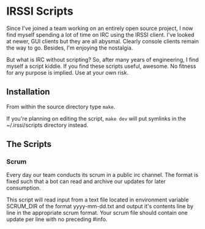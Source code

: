 # IRSSI Scripts

Since I've joined a team working on an entirely open source project, I now find
myself spending a lot of time on IRC using the IRSSI client.  I've looked at
newer, GUI clients but they are all abysmal.  Clearly console clients remain the
way to go.  Besides, I'm enjoying the nostalgia.

But what is IRC without scripting?  So, after many years of engineering, I find
myself a script kiddie.  If you find these scripts useful, awesome.  No fitness
for any purpose is implied.  Use at your own risk.

## Installation

From within the source directory type `make`.

If you're planning on editing the script, `make dev` will put symlinks in the
~/.irssi/scripts directory instead.

## The Scripts

### Scrum

Every day our team conducts its scrum in a public irc channel.  The format is
fixed such that a bot can read and archive our updates for later consumption.

This script will read input from a text file located in environment
variable SCRUM_DIR of the format yyyy-mm-dd.txt and output it's contents
line by line in the appropriate scrum format.  Your scrum file should
contain one update per line with no preceding #info.

